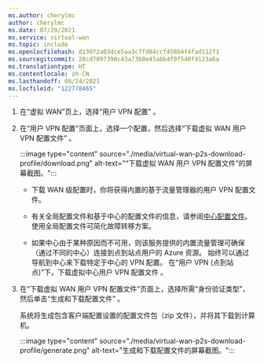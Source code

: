 ```yaml
---
ms.author: cherylmc
author: cherylmc
ms.date: 07/29/2021
ms.service: virtual-wan
ms.topic: include
ms.openlocfilehash: d13072a03dce5aa3c7fd84ccf458b4f4fad112f1
ms.sourcegitcommit: 28cd7097390c43a73b8e45a8b4f0f540f9123a6a
ms.translationtype: HT
ms.contentlocale: zh-CN
ms.lasthandoff: 08/24/2021
ms.locfileid: "122778465"
---
```

1. 在“虚拟 WAN”页上，选择“用户 VPN 配置” 。
1. 在“用户 VPN 配置”页面上，选择一个配置，然后选择“下载虚拟 WAN 用户 VPN 配置文件” 。

   :::image type="content" source="./media/virtual-wan-p2s-download-profile/download.png" alt-text="“下载虚拟 WAN 用户 VPN 配置文件”的屏幕截图。":::

   * 下载 WAN 级配置时，你将获得内置的基于流量管理器的用户 VPN 配置文件。 
   
   * 有关全局配置文件和基于中心的配置文件的信息，请参阅[中心配置文件](../articles/virtual-wan/global-hub-profile.md)。 使用全局配置文件可简化故障转移方案。

   * 如果中心由于某种原因而不可用，则该服务提供的内置流量管理可确保（通过不同的中心）连接到点到站点用户的 Azure 资源。 始终可以通过导航到中心来下载特定于中心的 VPN 配置。 在“用户 VPN (点到站点)”下，下载虚拟中心用户 VPN 配置文件 。
1. 在“下载虚拟 WAN 用户 VPN 配置文件”页面上，选择所需“身份验证类型”，然后单击“生成和下载配置文件”  。 

   系统将生成包含客户端配置设置的配置文件包（zip 文件），并将其下载到计算机。

   :::image type="content" source="./media/virtual-wan-p2s-download-profile/generate.png" alt-text="生成和下载配置文件的屏幕截图。":::

